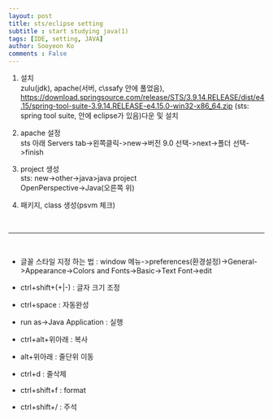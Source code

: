 ```yaml
---
layout: post
title: sts/eclipse setting
subtitle : start studying java(1)
tags: [IDE, setting, JAVA]
author: Sooyeon Ko
comments : False
---
```


1. 설치<br>
zulu(jdk), apache(서버, c\ssafy 안에 풀었음), 
https://download.springsource.com/release/STS/3.9.14.RELEASE/dist/e4.15/spring-tool-suite-3.9.14.RELEASE-e4.15.0-win32-x86_64.zip (sts: spring tool suite, 안에 eclipse가 있음)다운 및 설치

2. apache 설정<br>
sts 아래 Servers tab->왼쪽클릭->new->버전 9.0 선택->next->폴더 선택->finish

3. project 생성<br>
sts: new->other->java>java project<br>
OpenPerspective->Java(오른쪽 위)<br>

4. 패키지, class 생성(psvm 체크)
<br>
<hr>
<br>

- 글꼴 스타일 지정 하는 법 : window 메뉴->preferences(환경설정)->General->Appearance->Colors and Fonts->Basic->Text Font->edit

- ctrl+shift+(+|-) : 글자 크기 조정

- ctrl+space : 자동완성<br>
- run as->Java Application : 실행

- ctrl+alt+위아래 : 복사
- alt+위아래 : 줄단위 이동
- ctrl+d : 줄삭제
- ctrl+shift+f : format
- ctrl+shift+/ : 주석
